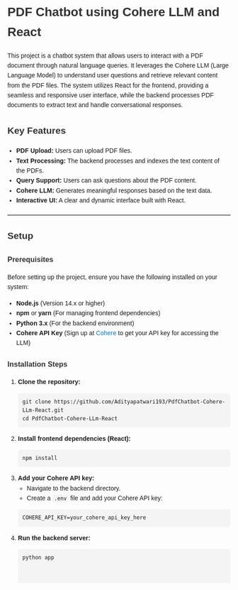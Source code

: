 <!DOCTYPE html>
<html lang="en">
<head>
  <meta charset="UTF-8">
  <meta name="viewport" content="width=device-width, initial-scale=1.0">
  <title>PDF Chatbot using Cohere LLM and React</title>
  <style>
    body {
      font-family: Arial, sans-serif;
      line-height: 1.6;
      margin: 0;
      padding: 0 20px;
    }
    h1, h2, h3 {
      color: #333;
    }
    pre {
      background-color: #f4f4f4;
      padding: 10px;
      border-radius: 5px;
      overflow-x: auto;
    }
    code {
      background-color: #f4f4f4;
      padding: 2px 4px;
      border-radius: 3px;
    }
    ul {
      margin: 10px 0;
      padding: 0 20px;
    }
    a {
      color: #007acc;
      text-decoration: none;
    }
    a:hover {
      text-decoration: underline;
    }
    hr {
      border: 0;
      border-top: 1px solid #ccc;
      margin: 20px 0;
    }
  </style>
</head>
<body>
  <h1>PDF Chatbot using Cohere LLM and React</h1>

  <p>This project is a chatbot system that allows users to interact with a PDF document through natural language queries. It leverages the Cohere LLM (Large Language Model) to understand user questions and retrieve relevant content from the PDF files. The system utilizes React for the frontend, providing a seamless and responsive user interface, while the backend processes PDF documents to extract text and handle conversational responses.</p>

  <h2>Key Features</h2>
  <ul>
    <li><strong>PDF Upload:</strong> Users can upload PDF files.</li>
    <li><strong>Text Processing:</strong> The backend processes and indexes the text content of the PDFs.</li>
    <li><strong>Query Support:</strong> Users can ask questions about the PDF content.</li>
    <li><strong>Cohere LLM:</strong> Generates meaningful responses based on the text data.</li>
    <li><strong>Interactive UI:</strong> A clear and dynamic interface built with React.</li>
  </ul>

  <hr>

  <h2>Setup</h2>

  <h3>Prerequisites</h3>
  <p>Before setting up the project, ensure you have the following installed on your system:</p>
  <ul>
    <li><strong>Node.js</strong> (Version 14.x or higher)</li>
    <li><strong>npm</strong> or <strong>yarn</strong> (For managing frontend dependencies)</li>
    <li><strong>Python 3.x</strong> (For the backend environment)</li>
    <li><strong>Cohere API Key</strong> (Sign up at <a href="https://cohere.ai">Cohere</a> to get your API key for accessing the LLM)</li>
  </ul>

  <h3>Installation Steps</h3>
  <ol>
    <li><strong>Clone the repository:</strong>
      <pre><code>git clone https://github.com/Adityapatwari193/PdfChatbot-Cohere-LLm-React.git
cd PdfChatbot-Cohere-LLm-React</code></pre>
    </li>
    <li><strong>Install frontend dependencies (React):</strong>
      <pre><code>npm install</code></pre>
    </li>
    <li><strong>Add your Cohere API key:</strong>
      <ul>
        <li>Navigate to the backend directory.</li>
        <li>Create a <code>.env</code> file and add your Cohere API key:</li>
      </ul>
      <pre><code>COHERE_API_KEY=your_cohere_api_key_here</code></pre>
    </li>
    <li><strong>Run the backend server:</strong>
      <pre><code>python app
